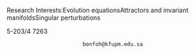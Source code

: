 Research Interests:Evolution equationsAttractors and invariant manifoldsSingular perturbations

5-203/4
 7263



                            bonfoh@kfupm.edu.sa

